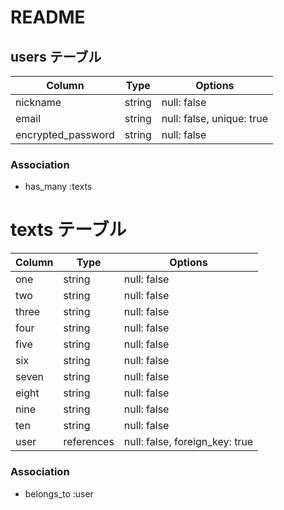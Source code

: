 # README

## users テーブル

| Column               | Type   | Options                   |
| --------             | ------ | -----------               |  
| nickname             | string | null: false               |
| email                | string | null: false, unique: true |
| encrypted_password   | string | null: false               |



### Association

- has_many :texts


# texts テーブル

| Column  | Type       |  Options                       |
| --------| ------     | -----------                    |
| one     | string     |  null: false                   |
| two     | string     |  null: false                   | 
| three   | string     |  null: false                   |
| four    | string     |  null: false                   |
| five    | string     |  null: false                   |
| six     | string     |  null: false                   |
| seven   | string     |  null: false                   |
| eight   | string     |  null: false                   |
| nine    | string     |  null: false                   |
| ten     | string     |  null: false                   |
| user    | references |  null: false, foreign_key: true|
### Association

- belongs_to :user





